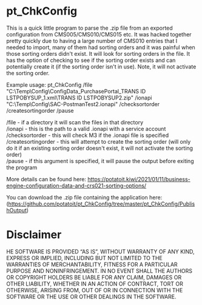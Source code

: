 # pt_ChkConfig

This is a quick little program to parse the .zip file from an exported configuration from CMS005/CMS010/CMS015 etc.  It was hacked together pretty quickly due to having
a large number of CMS010 entries that I needed to import, many of them had sorting orders and it was painful when those sorting orders didn't exist.
It will look for sorting orders in the file.  It has the option of checking to see if the sorting order exists and can potentially create it (if the sorting order
isn't in use).  Note, it will not activate the sorting order.

Example usage:
pt_ChkConfig /file "C:\Temp\Config\ConfigData_PurchasePortal_TRANS ID LSTPOBYSUP_1.xml\TRANS ID LSTPOBYSUP2.zip" /ionapi "C:\Temp\Config\SAC-PostmanTest2.ionapi" /checksortorder /createsortingorder /pause

  /file <path to file or directory> - if a directory it will scan the files in that directory  
  /ionapi <path to ionapi file> - this is the path to a valid .ionapi with a service account  
  /checksortorder - this will check M3 if the .ionapi file is specified  
  /createsortingorder - this will attempt to create the sorting order (will only do it if an existing sorting order doesn't exist, it will not activate the sorting order)  
  /pause - if this argument is specified, it will pause the output before exiting the program  

More details can be found here:
https://potatoit.kiwi/2021/01/11/business-engine-configuration-data-and-crs021-sorting-options/

You can download the .zip file containing the application here:
(https://github.com/potatoit/pt_ChkConfig/tree/master/pt_ChkConfig/PublishOutput)

# Disclaimer
HE SOFTWARE IS PROVIDED “AS IS”, WITHOUT WARRANTY OF ANY KIND, EXPRESS OR IMPLIED, INCLUDING BUT NOT LIMITED TO THE WARRANTIES OF MERCHANTABILITY, FITNESS FOR A PARTICULAR PURPOSE AND NONINFRINGEMENT. IN NO EVENT SHALL THE AUTHORS OR COPYRIGHT HOLDERS BE LIABLE FOR ANY CLAIM, DAMAGES OR OTHER LIABILITY, WHETHER IN AN ACTION OF CONTRACT, TORT OR OTHERWISE, ARISING FROM, OUT OF OR IN CONNECTION WITH THE SOFTWARE OR THE USE OR OTHER DEALINGS IN THE SOFTWARE.
